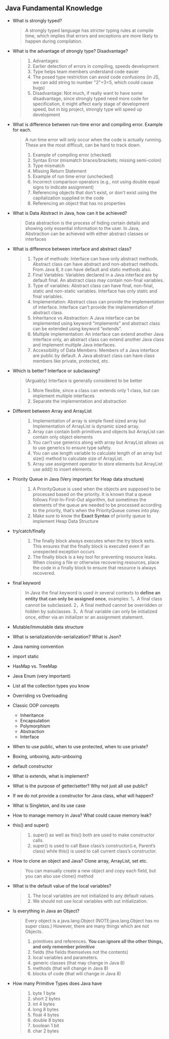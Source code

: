 ## Java Fundamental Knowledge

- What is strongly typed?
    > A strongly typed language has stricter typing rules at compile time, which implies that errors and exceptions are more likely to happen during compilation.

- What is the advantage of strongly type? Disadvantage?
    > 1. Advantages: 
    >   1. Earlier detection of errors in compiling, speeds development 
    >   2. Type helps team members understand code easier 
    >   3. The posed type restriction can avoid code confusions (in JS, we can add string to number "2"+3=5, which could cause bugs)
    > 2. Disadvantage: Not much, if really want to have some disadvantage, since strongly typed need more code for specification, it might affect early stage of development speed, but in big project, strongly type will speed up development  

- What is difference between run-time error and compiling error. Example for each.
    > A run time error will only occur when the code is actually running. These are the most difficult, can be hard to track down.
    > 1. Example of compiling error (checked)
    >   1. Syntax Error (mismatch braces/brackets; missing semi-colon) 
    >   2. Type mismatch
    >   3. Missing Return Statement
    > 2. Example of run time error (unchecked)
    >   1. Incorrect comparison operators (e.g., not using double equal signs to indicate assignment)
    >   2. Referencing objects that don't exist, or don't exist using the capitalization supplied in the code
    >   3. Referencing an object that has no properties

- What is Data Abstract in Java, how can it be achieved?
    > Data abstraction is the process of hiding certain details and showing only essential information to the user. 
    > In Java, Abstraction can be achieved with either abstract classes or interfaces

- What is difference between interface and abstract class?
    > 1. Type of methods: Interface can have only abstract methods. Abstract class can have abstract and non-abstract methods. From Java 8, it can have default and static methods also.
    > 2. Final Variables: Variables declared in a Java interface are by default final. An abstract class may contain non-final variables.
    > 3. Type of variables: Abstract class can have final, non-final, static and non-static variables. Interface has only static and final variables.
    > 4. Implementation: Abstract class can provide the implementation of interface. Interface can’t provide the implementation of abstract class.
    > 5. Inheritance vs Abstraction: A Java interface can be implemented using keyword “implements” and abstract class can be extended using keyword “extends”.
    > 6. Multiple implementation: An interface can extend another Java interface only, an abstract class can extend another Java class and implement multiple Java interfaces.
    > 7. Accessibility of Data Members: Members of a Java interface are public by default. A Java abstract class can have class members like private, protected, etc.

- Which is better? Interface or subclassing?
    > (Arguably) Interface is generally considered to be better
    > 1. More flexible, since a class can extends only 1 class, but can implement multiple interfaces 
    > 2. Separate the implementation and abstraction

- Different between Array and ArrayList
    > 1. Implementation of array is simple fixed sized array but Implementation of ArrayList is dynamic sized array.
    > 2. Array can contain both primitives and objects but ArrayList can contain only object elements
    > 3. You can’t use generics along with array but ArrayList allows us to use generics to ensure type safety.
    > 4. You can use length variable to calculate length of an array but size() method to calculate size of ArrayList.
    > 5. Array use assignment operator to store elements but ArrayList use add() to insert elements.

- Priority Queue in Java (Very important for Heap data structure)
    > 1. A PriorityQueue is used when the objects are supposed to be processed based on the priority. It is known that a queue follows First-In-First-Out algorithm, but sometimes the elements of the queue are needed to be processed according to the priority, that’s when the PriorityQueue comes into play.
    > 2. Make sure to know the **Exact Syntax** of priority queue to implement Heap Data Structure 

- try/catch/finally
    > 1. The finally block always executes when the try block exits. This ensures that the finally block is executed even if an unexpected exception occurs
    > 2.  The finally block is a key tool for preventing resource leaks. When closing a file or otherwise recovering resources, place the code in a finally block to ensure that resource is always recovered.

- final keyword
    > In Java the final keyword is used in several contexts to **define an entity that can only be assigned once**, examples: 
    > 1，A final class cannot be subclassed. 
    > 2，A final method cannot be overridden or hidden by subclasses.
    > 3，A final variable can only be initialized once, either via an initializer or an assignment statement.

- Mutable/Immutable data structure

- What is serialization/de-serialization? What is Json?

- Java naming convention

- import static

- HasMap vs. TreeMap

- Java Enum (very important)

- List all the collection types you know

- Overriding vs Overloading

- Classic OOP concepts
    - Inheritance
    - Encapsulation
    - Polymorphism
    - Abstraction
    - Interface

- When to use public, when to use protected, when to use private?

- Boxing, unboxing, auto-unboxing

- default constructor

- What is extends, what is implement?

- What is the purpose of getter/setter? Why not just all use public?

- If we do not provide a constructor for Java class, what will happen?

- What is Singleton, and its use case

- How to manage memory in Java? What could cause memory leak?

- this() and super()
    > 1. super() as well as this() both are used to make constructor calls. 
    > 2. super() is used to call Base class’s constructor(i.e, Parent’s class) while this() is used to call current class’s constructor.

- How to clone an object and Java? Clone array, ArrayList, set etc.
    > You can manually create a new object and copy each field, but you can also use clone() method

- What is the default value of the local variables? 
    > 1. The local variables are not initialized to any default values. 
    > 2. We should not use local variables with out initialization.

- Is everything in Java an Object?
    > Every object is a java.lang.Object (NOTE:java.lang.Object has no super class.) 
    > However, there are many things which are not Objects.
     > 1. primitives and references. **You can ignore all the other things, and only remember primitive**
     > 2. fields (the fields themselves not the contents)
     > 3. local variables and parameters.
     > 4. generic classes (that may change in Java 8)
     > 5. methods (that will change in Java 8)
     > 6. blocks of code (that will change in Java 8)

- How many Primitive Types does Java have
    > 1. byte      1 byte
    > 2. short     2 bytes
    > 3. int       4 bytes
    > 4. long      8 bytes	
    > 5. float     4 bytes	
    > 6. double    8 bytes	
    > 7. boolean   1 bit
    > 8. char      2 bytes	

